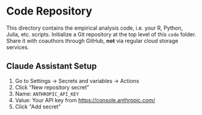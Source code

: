 # Code Repository

This directory contains the empirical analysis code, i.e. your R, Python, Julia, etc. scripts. Initialize a Git repository at the top level of this `code` folder. Share it with coauthors through GitHub, **not** via regular cloud storage services.

## Claude Assistant Setup

1. Go to Settings → Secrets and variables → Actions
2. Click "New repository secret"
3. Name: `ANTHROPIC_API_KEY`
4. Value: Your API key from https://console.anthropic.com/
5. Click "Add secret"